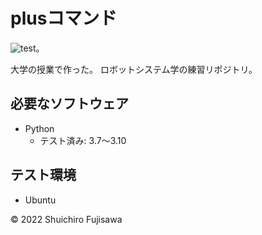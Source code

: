 # plusコマンド
![test](https://github.com/ryuichiueda/robosys2022/actions/workflows/test.yml/badge.svg)。

大学の授業で作った。
ロボットシステム学の練習リポジトリ。

## 必要なソフトウェア
* Python
  * テスト済み: 3.7〜3.10

## テスト環境
* Ubuntu

© 2022 Shuichiro Fujisawa
